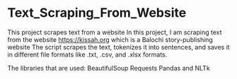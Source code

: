 # Text_Scraping_From_Website
This project scrapes text from a website
In this project, I am scraping text from the website https://kissah.org which is a Balochi story-publishing website
The script scrapes the text, tokenizes it into sentences, and saves it in different file formats like .txt, .csv, and .xlsx formats.

The libraries that are used:
BeautifulSoup
Requests
Pandas
and NLTk
